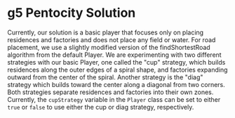 # g5 Pentocity Solution
Currently, our solution is a basic player that focuses only on placing residences and factories
and does not place any field or water. For road placement, we use a slightly modified version of
the findShortestRoad algorithm from the default Player. We are experimenting with two different
strategies with our basic Player, one called the "cup" strategy, which builds residences along
the outer edges of a spiral shape, and factories expanding outward from the center of the spiral.
Another strategy is the "diag" strategy which builds toward the center along a diagonal from two
corners. Both strategies separate residences and factories into their own zones. Currently, the
`cupStrategy` variable in the `Player` class can be set to either `true` or `false` to use either
the cup or diag strategy, respectively.
